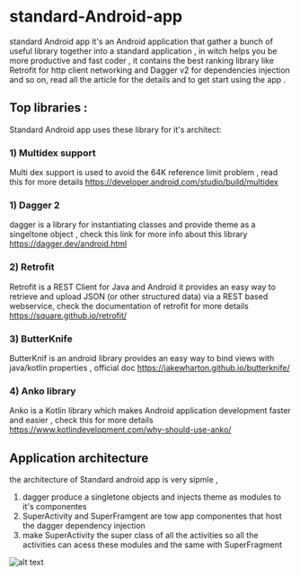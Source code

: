 # standard-Android-app
standard Android app it's an Android application that gather a bunch of useful library together into a standard application , in witch helps you be more productive and fast coder , it contains the best ranking library like Retrofit for http client networking and Dagger v2 for dependencies injection and so on, read all the article for the details and to get start using the app .

## Top libraries :
Standard Android app uses these library for it's architect:

### 1) Multidex support
Multi dex support is used to avoid the 64K reference limit problem , read this for more details https://developer.android.com/studio/build/multidex

### 1) Dagger 2
dagger is a library for instantiating classes and provide theme as a singeltone object , check this link for more info about this library 
https://dagger.dev/android.html

### 2) Retrofit
Retrofit is a REST Client for Java and Android it provides an easy way to retrieve and upload JSON (or other structured data) via a REST based webservice, check the documentation of retrofit for more details
https://square.github.io/retrofit/

### 3) ButterKnife
ButterKnif is an android library provides an easy way to bind views with java/kotlin properties , official doc https://jakewharton.github.io/butterknife/

### 4) Anko library 
Anko is a Kotlin library which makes Android application development faster and easier , check this for more details https://www.kotlindevelopment.com/why-should-use-anko/

## Application architecture
the architecture of Standard android app is very sipmle , 
1) dagger produce a singletone objects and injects theme as modules to it's componentes
2) SuperActivity and SuperFramgent are tow app componentes that host the dagger dependency injection
3) make SuperActivity the super class of all the activities so all the activities can acess these modules and the same with    SuperFragment


![alt text](https://github.com/ayoubElhoucine/standard-Android-app/blob/master/Standard_Android_App.png)
